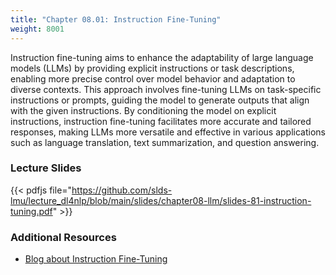 ```yaml
---
title: "Chapter 08.01: Instruction Fine-Tuning"
weight: 8001
---
```


Instruction fine-tuning aims to enhance the adaptability of large language models (LLMs) by providing explicit instructions or task descriptions, enabling more precise control over model behavior and adaptation to diverse contexts.
This approach involves fine-tuning LLMs on task-specific instructions or prompts, guiding the model to generate outputs that align with the given instructions. By conditioning the model on explicit instructions, instruction fine-tuning facilitates more accurate and tailored responses, making LLMs more versatile and effective in various applications such as language translation, text summarization, and question answering. 

<!--more-->

### Lecture Slides

{{< pdfjs file="https://github.com/slds-lmu/lecture_dl4nlp/blob/main/slides/chapter08-llm/slides-81-instruction-tuning.pdf" >}}

### Additional Resources

- [Blog about Instruction Fine-Tuning](https://heidloff.net/article/instruct-tuning-large-language-models/)
